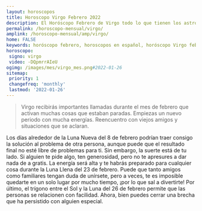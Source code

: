 ```yaml
---
layout: horoscopos
title: Horoscopo Virgo Febrero 2022
description: El Horóscopo Febrero de Virgo todo lo que tienen los astros preparados para este mes, amor, trabajo, familia. Todo sobre astrologia, tarot, predicciones. Horoscopo gratis en español, predicciones y astrología.
permalink: /horoscopo-mensual/virgo/
amplink: /horoscopo-mensual/amp/virgo/
home: FALSE
keywords: horóscopo febrero, horoscopos en español, horóscopo Virgo febrero , horóscopo esperanza gracia, horoscop, horóscopos gratis, horoscopo Virgo, Tarot, Astrologia, Zodíaco, Virgo, horoscopo gratis, horoscopo del mes 
horoscopo:
 signo: virgo
 video: -DQpmrrAIeU
ogimg: /images/mes/virgo_mes.png#2022-01-26
sitemap:
 priority: 1
 changefreq: 'monthly'
 lastmod: '2022-01-26'
---
```



 > Virgo recibirás importantes llamadas durante el mes de febrero que activan muchas cosas que estaban paradas. Empiezas un nuevo periodo con mucha energías. Reencuentro con viejos amigos y situaciones que se aclaran.



Los días alrededor de la Luna Nueva del 8 de febrero podrían traer consigo la solución al problema de otra persona, aunque puede que el resultado final no esté libre de problemas para ti. Sin embargo, la suerte está de tu lado. Si alguien te pide algo, ten generosidad, pero no te apresures a dar nada de a gratis. La energía será alta y te habrás preparado para cualquier cosa durante la Luna Llena del 23 de febrero. Puede que tanto amigos como familiares tengan duda de unírsete, pero a veces, te es imposible quedarte en un solo lugar por mucho tiempo, ¡por lo que sal a divertirte! Por último, el trígono entre el Sol y la Luna del 26 de febrero permite que las personas se relacionen con facilidad. Ahora, bien puedes cerrar una brecha que ha persistido con alguien especial.